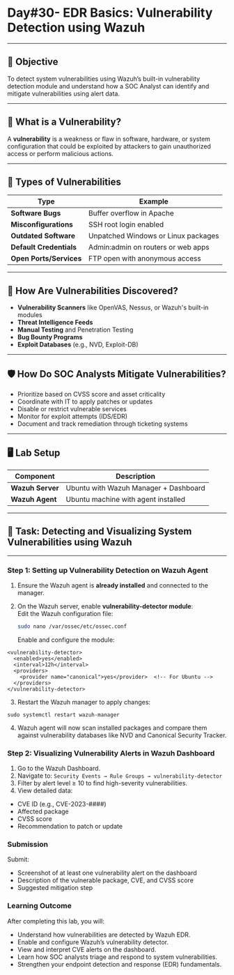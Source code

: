 # Day#30- EDR Basics: Vulnerability Detection using Wazuh

---

## 🎯 Objective

To detect system vulnerabilities using Wazuh’s built-in vulnerability detection module and understand how a SOC Analyst can identify and mitigate vulnerabilities using alert data.

---

## 🧠 What is a Vulnerability?

A **vulnerability** is a weakness or flaw in software, hardware, or system configuration that could be exploited by attackers to gain unauthorized access or perform malicious actions.

---

## 🧨 Types of Vulnerabilities

| Type                  | Example                                  |
|-----------------------|------------------------------------------|
| **Software Bugs**      | Buffer overflow in Apache                |
| **Misconfigurations**  | SSH root login enabled                   |
| **Outdated Software**  | Unpatched Windows or Linux packages      |
| **Default Credentials**| Admin:admin on routers or web apps       |
| **Open Ports/Services**| FTP open with anonymous access           |

---

## 🔎 How Are Vulnerabilities Discovered?

- **Vulnerability Scanners** like OpenVAS, Nessus, or Wazuh's built-in modules
- **Threat Intelligence Feeds**
- **Manual Testing** and Penetration Testing
- **Bug Bounty Programs**
- **Exploit Databases** (e.g., NVD, Exploit-DB)

---

## 🛡️ How Do SOC Analysts Mitigate Vulnerabilities?

- Prioritize based on CVSS score and asset criticality
- Coordinate with IT to apply patches or updates
- Disable or restrict vulnerable services
- Monitor for exploit attempts (IDS/EDR)
- Document and track remediation through ticketing systems

---

## 🖥️ Lab Setup

| Component        | Description                          |
|------------------|--------------------------------------|
| **Wazuh Server** | Ubuntu with Wazuh Manager + Dashboard |
| **Wazuh Agent**  | Ubuntu machine with agent installed  |

---

## 📌 Task: Detecting and Visualizing System Vulnerabilities using Wazuh

---

### Step 1: Setting up Vulnerability Detection on Wazuh Agent

1. Ensure the Wazuh agent is **already installed** and connected to the manager.

2. On the Wazuh server, enable **vulnerability-detector module**:  
   Edit the Wazuh configuration file:
   ```bash
   sudo nano /var/ossec/etc/ossec.conf
   ```
   Enable and configure the module:

  ```
  <vulnerability-detector>
    <enabled>yes</enabled>
    <interval>12h</interval>
    <providers>
      <provider name="canonical">yes</provider>  <!-- For Ubuntu -->
    </providers>
  </vulnerability-detector>
 ```
3. Restart the Wazuh manager to apply changes:

```
sudo systemctl restart wazuh-manager
```
4. Wazuh agent will now scan installed packages and compare them against vulnerability databases like NVD and Canonical Security Tracker.

### Step 2: Visualizing Vulnerability Alerts in Wazuh Dashboard
1. Go to the Wazuh Dashboard.
2. Navigate to:
`Security Events → Rule Groups → vulnerability-detector`
3. Filter by alert level ≥ 10 to find high-severity vulnerabilities.
4. View detailed data:
- CVE ID (e.g., CVE-2023-####)
- Affected package
- CVSS score
- Recommendation to patch or update

### Submission
Submit:
- Screenshot of at least one vulnerability alert on the dashboard
- Description of the vulnerable package, CVE, and CVSS score
- Suggested mitigation step

### Learning Outcome
After completing this lab, you will:
- Understand how vulnerabilities are detected by Wazuh EDR.
- Enable and configure Wazuh’s vulnerability detector.
- View and interpret CVE alerts on the dashboard.
- Learn how SOC analysts triage and respond to system vulnerabilities.
- Strengthen your endpoint detection and response (EDR) fundamentals.

